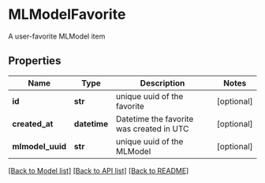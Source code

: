 # MLModelFavorite

A user-favorite MLModel item
## Properties
Name | Type | Description | Notes
------------ | ------------- | ------------- | -------------
**id** | **str** | unique uuid of the favorite | [optional] 
**created_at** | **datetime** | Datetime the favorite was created in UTC | [optional] 
**mlmodel_uuid** | **str** | unique uuid of the MLModel | [optional] 

[[Back to Model list]](../README.md#documentation-for-models) [[Back to API list]](../README.md#documentation-for-api-endpoints) [[Back to README]](../README.md)


